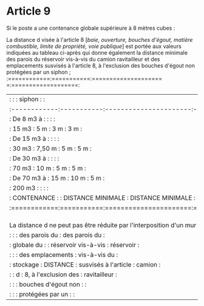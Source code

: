 # Article 9

Si le poste a une contenance globale supérieure à 8 mètres cubes :

La distance d visée à l'article 8 [*baie, ouverture, bouches d'égout, matière combustible, limite de propriété, voie publique*] est portée aux valeurs indiquées au tableau ci-après qui donne également la distance minimale des parois du réservoir vis-à-vis du camion ravitailleur et des emplacements susvisés à l'article 8, à l'exclusion des bouches d'égout non protégées par un siphon ; :============:===========:==================== =:===================:

<table>
<tr>
<td> :            :           :       siphon         :                   :</td>
</tr>
<tr>
<td> :------------:-----------:----------------------:-------------------:</td>
</tr>
<tr>
<td> : De 8 m3 à  :           :                      :                   :</td>
</tr>
<tr>
<td> :   15 m3    :   5 m     :         3 m          :         3 m       :</td>
</tr>
<tr>
<td> : De 15 m3 à :           :                      :                   :</td>
</tr>
<tr>
<td> :   30 m3    :   7,50 m  :         5 m          :         5 m       :</td>
</tr>
<tr>
<td> : De 30 m3 à :           :                      :                   :</td>
</tr>
<tr>
<td> :   70 m3    :  10 m     :         5 m          :         5 m       :</td>
</tr>
<tr>
<td> : De 70 m3 à :  15 m     :        10 m          :         5 m       :</td>
</tr>
<tr>
<td> :   200 m3   :           :                      :                   :</td>
</tr>
<tr>
<td> : CONTENANCE :           : DISTANCE MINIMALE    : DISTANCE MINIMALE :</td>
</tr>
<tr>
<td> :============:===========:======================:===================:</td>
</tr>
<tr>
<td>
<br/>   La distance d ne peut pas être réduite par l'interposition d'un mur plein.</td>
</tr>
<tr>
<td> :            :           :   des parois du      :   des parois du   :</td>
</tr>
<tr>
<td> : globale du :           : réservoir vis-à-vis  :      réservoir    :</td>
</tr>
<tr>
<td> :            :           : des emplacements     :    vis-à-vis du   :</td>
</tr>
<tr>
<td> : stockage   : DISTANCE  : susvisés à l'article :        camion     :</td>
</tr>
<tr>
<td> :            :    d      : 8, à l'exclusion des :      ravitailleur :</td>
</tr>
<tr>
<td> :            :           : bouches d'égout non  :                   :</td>
</tr>
<tr>
<td> :            :           : protégées par un     :                   :</td>
</tr>
</table>
